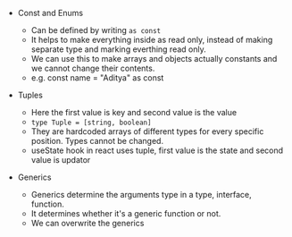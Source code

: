 -   Const and Enums

    -   Can be defined by writing `as const`
    -   It helps to make everything inside as read only, instead of making separate type and marking everthing read only.
    -   We can use this to make arrays and objects actually constants and we cannot change their contents.
    -   e.g. const name = "Aditya" as const

-   Tuples

    -   Here the first value is key and second value is the value
    -   `type Tuple = [string, boolean]`
    -   They are hardcoded arrays of different types for every specific position. Types cannot be changed.
    -   useState hook in react uses tuple, first value is the state and second value is updator

-   Generics
    -   Generics determine the arguments type in a type, interface, function.
    -   It determines whether it's a generic function or not.
    -   We can overwrite the generics
